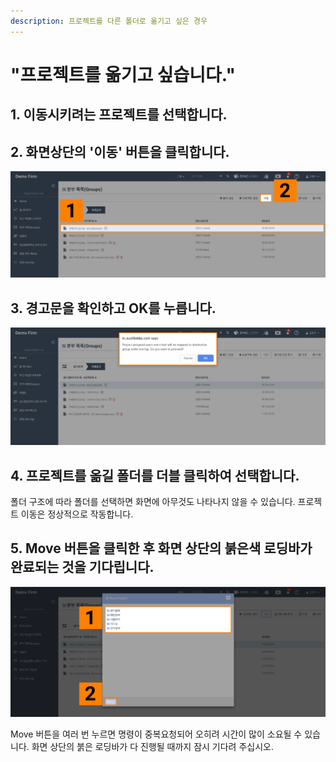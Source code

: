 ```yaml
---
description: 프로젝트를 다른 폴더로 옮기고 싶은 경우
---
```


# "프로젝트를 옮기고 싶습니다."

## 1. 이동시키려는 프로젝트를 선택합니다. 

## 2. 화면상단의 '이동' 버튼을 클릭합니다. 

![](../.gitbook/assets/image%20%2839%29.png)

## 3. 경고문을 확인하고 OK를 누릅니다. 

![](../.gitbook/assets/image%20%28155%29.png)

## 4. 프로젝트를 옮길 폴더를 더블 클릭하여 선택합니다. 

폴더 구조에 따라 폴더를 선택하면 화면에 아무것도 나타나지 않을 수 있습니다. 프로젝트 이동은 정상적으로 작동합니다.  

## 5. Move 버튼을 클릭한 후  화면 상단의 붉은색 로딩바가 완료되는 것을 기다립니다. 

![](../.gitbook/assets/image%20%28154%29.png)

Move 버튼을 여러 번 누르면 명령이 중복요청되어 오히려 시간이 많이 소요될 수 있습니다. 화면 상단의 붉은 로딩바가 다 진행될 때까지 잠시 기다려 주십시오. 

